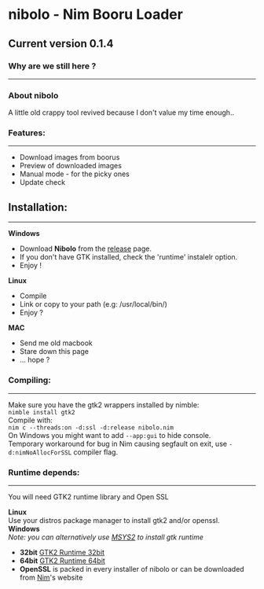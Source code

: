 # **nibolo - Nim Booru Loader**
## Current version 0.1.4
### Why are we still here ?
------------------------
### About nibolo
A little old crappy tool revived because I don't value my time enough..

### Features:
------------------------
* Download images from boorus
* Preview of downloaded images
* Manual mode - for the picky ones
* Update check


## Installation:
------------------------
**Windows**  
* Download **Nibolo** from the [release](https://github.com/Senketsu/nibolo/releases) page.
* If you don't have GTK installed, check the 'runtime' instalelr option.
* Enjoy !

**Linux**  
* Compile
* Link or copy to your path (e.g: /usr/local/bin/)
* Enjoy ?

**MAC**  
* Send me old macbook
* Stare down this page
* ... hope ?

### Compiling:
------------------------
Make sure you have the gtk2 wrappers installed by nimble:  
`nimble install gtk2`  
Compile with:  
`nim c --threads:on -d:ssl -d:release nibolo.nim`  
On Windows you might want to add `--app:gui` to hide console.  
Temporary workaround for bug in Nim causing segfault on exit, use `-d:nimNoAllocForSSL` compiler flag.

### Runtime depends:
------------------------
You will need GTK2 runtime library and Open SSL  
  
**Linux**  
Use your distros package manager to install gtk2 and/or openssl.  
**Windows**  
*Note: you can alternatively use [MSYS2](http://www.msys2.org/) to install gtk runtime* 
* **32bit** [GTK2 Runtime 32bit](http://downloads.sourceforge.net/gtk-win/gtk2-runtime-2.24.10-2012-10-10-ash.exe?download)
* **64bit** [GTK2 Runtime 64bit](https://github.com/tschoonj/GTK-for-Windows-Runtime-Environment-Installer/releases)
* **OpenSSL** is packed in every installer of nibolo or can be downloaded from [Nim](https://nim-lang.org/install_windows.html)'s website